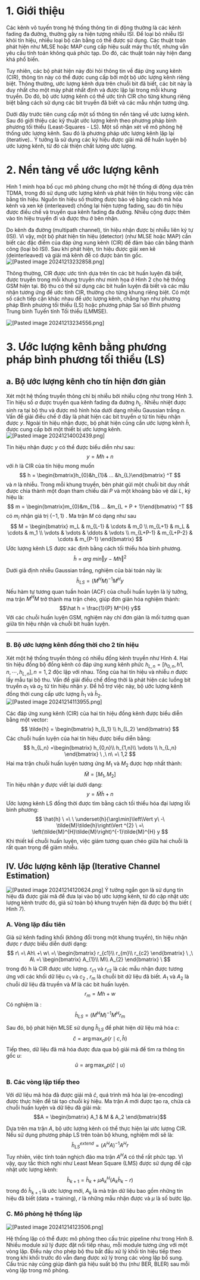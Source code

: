 # 1. Giới thiệu
Các kênh vô tuyến trong hệ thống thông tin di động thường là các kênh fading đa đường, thường gây ra hiện tượng nhiễu ISI. Để loại bỏ  nhiễu ISI khỏi tín hiệu, nhiều loại bộ cân bằng có thể được sử dụng. Các thuật toán phát hiện như MLSE hoặc MAP cung cấp hiệu suất máy thu tốt, nhưng vẫn yêu cầu tính toán không quá phức tạp. Do đó, các thuật toán này hiện đang khá phổ biến.

Tuy nhiên, các bộ phát hiện này đòi hỏi thông tin về đáp ứng xung kênh (CIR), thông tin này có thể được cung cấp bởi một bộ ước lượng kênh riêng biệt. Thông thường, ước lượng kênh dựa trên chuỗi bit đã biết, các bit này là duy nhất cho một máy phát nhất định và được lặp lại trong mỗi khung truyền. Do đó, bộ ước lượng kênh có thể ước tính CIR cho từng khung riêng biệt bằng cách sử dụng các bit truyền đã biết và các mẫu nhận tương ứng.

Dưới đây trước tiên cung cấp một số thông tin nền tảng về ước lượng kênh. Sau đó giới thiệu các kỹ thuật ước lượng kênh theo phương pháp bình phương tối thiểu (Least-Squares - LS). Một số nhận xét về mô phỏng hệ thống ước lượng kênh. Sau đó là phương pháp ước lượng kênh lặp lại (iterative).. Ý tưởng là sử dụng các ký hiệu được giải mã để huấn luyện bộ ước lượng kênh, từ đó cải thiện chất lượng ước lượng. 
# 2. Nền tảng về ước lượng kênh
Hình 1 minh họa bố cục mô phỏng chung cho một hệ thống di động dựa trên TDMA, trong đó sử dụng ước lượng kênh và phát hiện tín hiệu trong việc cân bằng tín hiệu. Nguồn tín hiệu số thường được bảo vệ bằng cách mã hóa kênh và xen kẽ (interleaved) chống lại hiện tượng fading, sau đó tín hiệu được điều chế và truyền qua kênh fading đa đường. Nhiễu cộng được thêm vào tín hiệu truyền đi và được thu ở bên nhận.

Do kênh đa đường (multipath channel), tín hiệu nhận được bị nhiễu liên ký tự (ISI). Vì vậy, một bộ phát hiện tín hiệu (detector) (như MLSE hoặc MAP) cần biết các đặc điểm của đáp ứng xung kênh (CIR) để đảm bảo cân bằng thành công (loại bỏ ISI). Sau khi phát hiện, tín hiệu được giải xen kẽ (deinterleaved) và giải mã kênh để có được bản tin gốc.
![[Pasted image 20241213232858.png]](Pasted%20image%2020241213232858.png)

Thông thường, CIR được ước tính dựa trên tín các bit huấn luyện đã biết, được truyền trong mỗi khung truyền như minh họa ở Hình 2 cho hệ thống GSM hiện tại. Bộ thu có thể sử dụng các bit huấn luyện đã biết và các mẫu nhận tương ứng để ước tính CIR, thường cho từng khung riêng biệt. Có một số cách tiếp cận khác nhau để ước lượng kênh, chẳng hạn như phương pháp Bình phương tối thiểu (LS) hoặc phương pháp Sai số Bình phương Trung bình Tuyến tính Tối thiểu (LMMSE).

![[Pasted image 20241213234556.png]](Pasted%20image%2020241213234556.png)

# 3. Ước lượng kênh bằng phương pháp bình phương tối thiểu (LS)
## a. Bộ ước lượng kênh cho tín hiện đơn giản
Xét một hệ thống truyền thông chỉ bị nhiễu bởi nhiễu cộng như trong Hình 3. Tín hiệu số $a$ được truyền qua kênh fading đa đường $h_L$. Nhiễu nhiệt được sinh ra tại bộ thu và được mô hình hóa dưới dạng nhiễu Gaussian trắng $n$. Vấn đề giải điều chế ở đây là phát hiện các bit truyền $a$ từ tín hiệu nhận được $y$. Ngoài tín hiệu nhận được, bộ phát hiện cũng cần ước lượng kênh $\hat{h}$, được cung cấp bởi một thiết bị ước lượng kênh.
![[Pasted image 20241214002439.png]](Pasted%20image%2020241214002439.png)

Tín hiệu nhận được $y$ có thể được biểu diễn như sau:
$$
y = Mh +n
$$
với $h$ là CIR của tín hiệu mong muốn
$$
h = \begin{bmatrix}h_{0}&h_{1}& ... &h_{L}\end{bmatrix} ^T
$$
và $n$ là nhiễu. Trong mỗi khung truyền, bên phát gửi một chuỗi bit duy nhất được chia thành một đoạn tham chiếu dài $P$ và một khoảng bảo vệ dài $L$, ký hiệu là:
$$
m = \begin{bmatrix}m_{0}&m_{1}& ... &m_{L + P + 1}\end{bmatrix} ^T
$$
có $m_i$ nhận giá trị $\{-1,1\}$ . Ma trận $M$ có dạng như sau
$$
 M = \begin{bmatrix} m_L & m_{L-1} & \cdots & m_0 \\ m_{L+1} & m_L & \cdots & m_1 \\ \vdots & \vdots & \ddots & \vdots \\ m_{L+P-1} & m_{L+P-2} & \cdots & m_{P-1} \end{bmatrix} 
$$
Ước lượng kênh LS được xác định bằng cách tối thiểu hóa bình phương.
$$\hat{h} \ =\ arg\ min\Vert y\ -\ Mh\Vert ^{2}$$

Dưới giả định nhiễu Gaussian trắng, nghiệm của bài toán này là:
$$\hat h_{LS} = (M^HM)^{-1}M^{H}y$$
Nếu hàm tự tương quan tuần hoàn (ACF) của chuỗi huấn luyện là lý tưởng, ma trận $M^HM$ trở thành ma trận chéo, giúp đơn giản hóa nghiệm thành:
 $$\hat h = \frac{1}{P} M^{H} y$$
Với các chuỗi huấn luyện GSM, nghiệm này chỉ đơn giản là mối tương quan giữa tín hiệu nhận và chuỗi bit huấn luyện.

---

### B. Bộ ước lượng kênh đồng thời cho 2 tín hiệu

Xét một hệ thống truyền thông có nhiễu đồng kênh truyền như Hình 4. Hai tín hiệu đồng bộ đồng kênh có đáp ứng xung kênh phức $h_{L,n} = [h_{0,n},h{1,n},\cdots​, h_{L,n}], n=1,2$ độc lập với nhau. Tổng của hai tín hiệu và nhiễu $n$ được lấy mẫu tại bộ thu. Vấn đề giải điều chế đồng thời là phát hiện các luồng bit truyền $a_1$​ và $a_2$​ từ tín hiệu nhận $y$. Để hỗ trợ việc này, bộ ước lượng kênh đồng thời cung cấp ước lượng $\hat h_1$​ và $\hat h_2$.
![[Pasted image 20241214113955.png]](Pasted%20image%2020241214113955.png)


Các đáp ứng xung kênh (CIR) của hai tín hiệu đồng kênh được biểu diễn bằng một vector:
$$
\tilde{h} = \begin{bmatrix} h_{L,1} \\ h_{L,2} \end{bmatrix}
$$
Các chuỗi huấn luyện của hai tín hiệu được biểu diễn bằng:
$$
h_{L,n} =\begin{bmatrix}
h_{0,n}\\
h_{1,n}\\
\vdots \\
h_{L,n}
\end{bmatrix} \ ,\ n\ =\ 1,2
$$
Hai ma trận chuỗi huấn luyện tương ứng $M_1$ và $M_2$​ được hợp nhất thành:
$$
\tilde{M} = [M_1, M_2]
$$
Tín hiệu nhận $y$ được viết lại dưới dạng:
$$
y = \tilde{M} \tilde{h} + n
$$
Ước lượng kênh LS đồng thời được tìm bằng cách tối thiểu hóa đại lượng lỗi bình phương:
$$
\hat{h} \ =\ \ \underset{h}{\arg\min}\left\Vert y\ -\ \tilde{M}\tilde{h}\right\Vert ^{2} \ =\ \left(\tilde{M}^{H}\tilde{M}\right)^{-1}\tilde{M}^{H} y
$$
Khi thiết kế chuỗi huấn luyện, việc giảm tương quan chéo giữa hai chuỗi là rất quan trọng để giảm nhiễu.

## IV. Ước lượng kênh lặp (Iterative Channel Estimation)
![[Pasted image 20241214120624.png]](Pasted%20image%2020241214120624.png)
Ý tưởng ngắn gọn là sử dụng tín hiệu đã được giải mã để đưa lại vào bộ ước lượng kênh, từ đó cập nhật ước lượng kênh trước đó, giả sử toàn bộ khung truyền hiện đã được bộ thu biết ( Hình 7).
### A. Vòng lặp đầu tiên

Giả sử kênh fading khối (không đổi trong một khung truyền), tín hiệu nhận được $r$ được biểu diễn dưới dạng:
$$
r\ =\ Ah\ +\ w\ =\ \begin{bmatrix}
r_{c1}\\
r_{m}\\
r_{c2}
\end{bmatrix} \ ,\ A\ =\ \begin{bmatrix}
A_{1}\\
M\\
A_{2}
\end{bmatrix} \ 
$$
trong đó h là CIR được ước lượng. $r_{c1}$ và $r_{c2}$ là các mẫu nhận được tương ứng với các khối dữ liệu $c_1$ và $c_2$ , $r_m$ là chuỗi bit dữ liệu đã biết. $A_1$ và $A_2$ là chuỗi dữ liệu đã truyền và $M$ là các bit huấn luyện. 
$$r_m = Mh + w$$
Có nghiệm là :
$$\hat{h}_{LS} = (M^H M)^{-1} M^H r_m$$

Sau đó, bộ phát hiện MLSE sử dụng $\hat{h}_{LS}$ để phát hiện dữ liệu mã hóa $c$:
$$\hat{c} = \arg\max_c p(r \mid c, \hat h)$$
Tiếp theo, dữ liệu đã mã hóa được đưa qua bộ giải mã để tìm ra thông tin gốc $u$:
$$\hat{u} = \arg\max_u p(\hat c \mid u)$$
### B. Các vòng lặp tiếp theo

Với dữ liệu mã hóa đã được giải mã $\hat{c}$, quá trình mã hóa lại (re-encoding) được thực hiện để tái tạo chuỗi ký hiệu. Ma trận $A$ mới được tạo ra, chứa cả chuỗi huấn luyện và dữ liệu đã giải mã:
$$A = \begin{bmatrix} A_1 & M & A_2 \end{bmatrix}$$

Dựa trên ma trận $A$, bộ ước lượng kênh có thể thực hiện lại ước lượng CIR. Nếu sử dụng phương pháp LS trên toàn bộ khung, nghiệm mới sẽ là:
$$\hat{h}_{LS}^{extend} = (A^H A)^{-1} A^H r$$
Tuy nhiên, việc tính toán nghịch đảo ma trận $A^H A$ có thể rất phức tạp. Vì vậy, quy tắc thích nghi như Least Mean Square (LMS) được sử dụng để cập nhật ước lượng kênh:
$$\hat{h}_{k+1} = \hat{h}_k + \mu A_k^H (A_k \hat{h}_k - r)$$
trong đó $\hat h_{k+1}$ là ước lượng mới, $A_k$ là mà trận dữ liệu bao gồm những tín hiệu đã biết (data + training), $r$ là những mẫu nhận được và $\mu$ là số bước lặp.


### C. Mô phỏng hệ thống lặp
![[Pasted image 20241214123506.png]](Pasted%20image%2020241214123506.png)

Hệ thống lặp có thể được mô phỏng theo cấu trúc pipeline như trong Hình 8. Nhiều module xử lý được đặt nối tiếp nhau, mỗi module tương ứng với một vòng lặp. Điều này cho phép bộ thu bắt đầu xử lý khối tín hiệu tiếp theo trong khi khối trước đó vẫn đang được xử lý trong các vòng lặp bổ sung. Cấu trúc này cũng giúp đánh giá hiệu suất bộ thu (như BER, BLER) sau mỗi vòng lặp trong mô phỏng.
